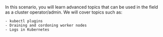 In this scenario, you will learn advanced topics that can be used in the field as a cluster operator/admin. We will cover topics such as:

    - kubectl plugins
	- Draining and cordoning worker nodes
	- Logs in Kubernetes
